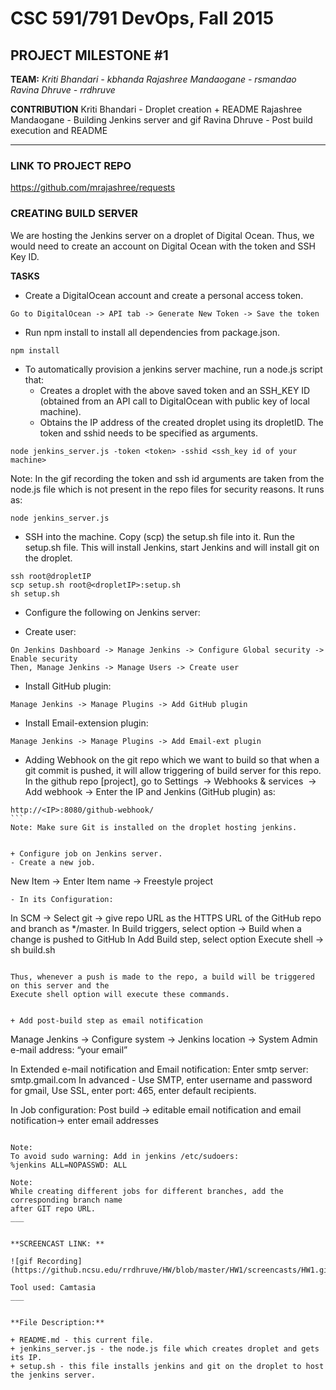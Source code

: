 # CSC 591/791 DevOps, Fall 2015

## PROJECT MILESTONE #1

**TEAM:** 
*Kriti Bhandari - kbhanda*
*Rajashree Mandaogane - rsmandao*
*Ravina Dhruve - rrdhruve*

**CONTRIBUTION**
Kriti Bhandari - Droplet creation + README
Rajashree Mandaogane - Building Jenkins server and gif
Ravina Dhruve - Post build execution and README
___

### LINK TO PROJECT REPO
https://github.com/mrajashree/requests

### CREATING BUILD SERVER
We are hosting the Jenkins server on a droplet of Digital Ocean. 
Thus, we would need to create an account on Digital Ocean
with the token and SSH Key ID.

**TASKS**

+ Create a DigitalOcean account and create a personal access token.
```
Go to DigitalOcean -> API tab -> Generate New Token -> Save the token
```


+ Run npm install to install all dependencies from package.json.
```
npm install
```


+ To automatically provision a jenkins server machine, run a node.js script that:
	- Creates a droplet with the above saved token and an SSH_KEY ID 
	  (obtained from an API call to DigitalOcean with public key of local machine).
	- Obtains the IP address of the created droplet using its dropletID.
The token and sshid needs to be specified as arguments.
```
node jenkins_server.js -token <token> -sshid <ssh_key id of your machine>
```
Note: In the gif recording the token and ssh id arguments are taken from the node.js file
which is not present in the repo files for security reasons. It runs as:
```
node jenkins_server.js
```


+ SSH into the machine.
Copy (scp) the setup.sh file into it. 
Run the setup.sh file. This will install Jenkins, start Jenkins and will install git
on the droplet.
```
ssh root@dropletIP
scp setup.sh root@<dropletIP>:setup.sh
sh setup.sh
```


+ Configure the following on Jenkins server:
- Create user: 
```
On Jenkins Dashboard -> Manage Jenkins -> Configure Global security -> Enable security
Then, Manage Jenkins -> Manage Users -> Create user
```
- Install GitHub plugin: 
```
Manage Jenkins -> Manage Plugins -> Add GitHub plugin
```
- Install Email-extension plugin: 
```
Manage Jenkins -> Manage Plugins -> Add Email-ext plugin
```


+ Adding Webhook on the git repo which we want to build so that when a git commit is pushed,
it will allow triggering of build server for this repo.
In the github repo [project], go to Settings  -> Webhooks & services  -> Add webhook 
-> Enter the IP and Jenkins (GitHub plugin) as:
```
http://<IP>:8080/github-webhook/
``` 
Note: Make sure Git is installed on the droplet hosting jenkins.


+ Configure job on Jenkins server.
- Create a new job.
```
New Item -> Enter Item name -> Freestyle project
```
- In its Configuration:
```
In SCM -> Select git -> give repo URL as the HTTPS URL of the GitHub repo and branch as */master.
In Build triggers, select option -> Build when a change is pushed to GitHub
In Add Build step, select option Execute shell -> sh build.sh
```

Thus, whenever a push is made to the repo, a build will be triggered on this server and the
Execute shell option will execute these commands.


+ Add post-build step as email notification
```
Manage Jenkins -> Configure system -> Jenkins location -> System Admin e-mail address: “your email”

In Extended e-mail notification and Email notification:
Enter smtp server: smtp.gmail.com
In advanced - Use SMTP, enter username and password for gmail, Use SSL, enter port: 465, enter
default recipients.

In Job configuration:
Post build -> editable email notification and email notification-> enter email addresses
```

Note:
To avoid sudo warning: Add in jenkins /etc/sudoers: 
%jenkins ALL=NOPASSWD: ALL

Note:
While creating different jobs for different branches, add the corresponding branch name
after GIT repo URL.
___


**SCREENCAST LINK: **

![gif Recording](https://github.ncsu.edu/rrdhruve/HW/blob/master/HW1/screencasts/HW1.gif)

Tool used: Camtasia
___


**File Description:**

+ README.md - this current file.
+ jenkins_server.js - the node.js file which creates droplet and gets its IP.
+ setup.sh - this file installs jenkins and git on the droplet to host the jenkins server.
